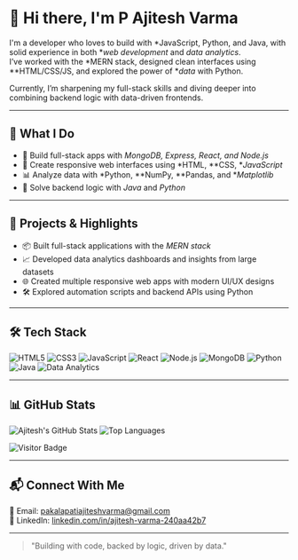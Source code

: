 # 👋 Hi there, I'm P Ajitesh Varma

I'm a developer who loves to build with *JavaScript, Python, and Java, with solid experience in both **web development* and *data analytics*.  
I’ve worked with the *MERN stack, designed clean interfaces using **HTML/CSS/JS, and explored the power of **data* with Python.

Currently, I’m sharpening my full-stack skills and diving deeper into combining backend logic with data-driven frontends.

---

## 🚀 What I Do

- 🧱 Build full-stack apps with *MongoDB, Express, React, and Node.js*  
- 🎨 Create responsive web interfaces using *HTML, **CSS, **JavaScript*  
- 📊 Analyze data with *Python, **NumPy, **Pandas, and **Matplotlib*  
- 🧠 Solve backend logic with *Java* and *Python*

---

## 💼 Projects & Highlights

- 📦 Built full-stack applications with the *MERN stack*  
- 📈 Developed data analytics dashboards and insights from large datasets  
- 🌐 Created multiple responsive web apps with modern UI/UX designs  
- 🛠 Explored automation scripts and backend APIs using Python

---

## 🛠 Tech Stack

![HTML5](https://img.shields.io/badge/HTML5-e34c26?style=for-the-badge&logo=html5&logoColor=white)
![CSS3](https://img.shields.io/badge/CSS3-264de4?style=for-the-badge&logo=css3&logoColor=white)
![JavaScript](https://img.shields.io/badge/JavaScript-F0DB4F?style=for-the-badge&logo=javascript&logoColor=black)
![React](https://img.shields.io/badge/React-61DBFB?style=for-the-badge&logo=react&logoColor=black)
![Node.js](https://img.shields.io/badge/Node.js-68A063?style=for-the-badge&logo=node.js&logoColor=white)
![MongoDB](https://img.shields.io/badge/MongoDB-4EA94B?style=for-the-badge&logo=mongodb&logoColor=white)
![Python](https://img.shields.io/badge/Python-FFD43B?style=for-the-badge&logo=python&logoColor=black)
![Java](https://img.shields.io/badge/Java-ED8B00?style=for-the-badge&logo=java&logoColor=white)
![Data Analytics](https://img.shields.io/badge/Data%20Analytics-0066CC?style=for-the-badge&logo=databricks&logoColor=white)

---

## 📊 GitHub Stats

![Ajitesh's GitHub Stats](https://github-readme-stats.vercel.app/api?username=ajitesh-varma&show_icons=true&theme=midnight-purple)
![Top Languages](https://github-readme-stats.vercel.app/api/top-langs/?username=ajitesh-varma&layout=compact&theme=midnight-purple)

![Visitor Badge](https://komarev.com/ghpvc/?username=ajitesh-varma&color=orange)

---

## 📬 Connect With Me

📧 Email: [pakalapatiajiteshvarma@gmail.com](mailto:pakalapatiajiteshvarma@gmail.com)  
🔗 LinkedIn: [linkedin.com/in/ajitesh-varma-240aa42b7](https://www.linkedin.com/in/ajitesh-varma-240aa42b7/)

---

> "Building with code, backed by logic, driven by data."
